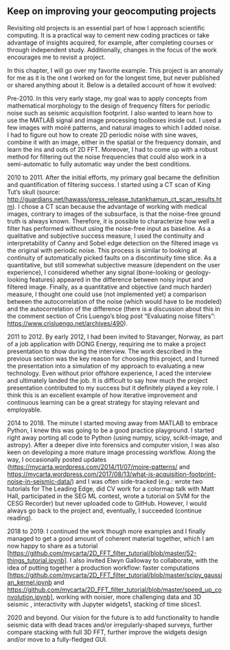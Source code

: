 ## Keep on improving your geocomputing projects
     
Revisiting old projects is an essential part of how I approach scientific computing. It is a practical way to cement new coding practices or take advantage of insights acquired, for example, after completing courses or through independent study. Additionally, changes in the focus of the work encourages me to revisit a project.

In this chapter, I will go over my favorite example. This project is an anomaly for me as it is the one I worked on for the longest time, but never published or shared anything about it. Below is a detailed account of how it evolved:

Pre-2010. In this very early stage, my goal was to apply concepts from mathematical morphology to the design of frequency filters for periodic noise such as seismic acquisition footprint. I also wanted to learn how to use the MATLAB signal and image processing toolboxes inside out. I used a few images with moiré patterns, and natural images to which I added noise. I had to figure out how to create 2D periodic noise with sine waves, combine it with an image, either in the spatial or the frequency domain, and learn the ins and outs of 2D FFT. Moreover, I had to come up with a robust method for filtering out the noise frequencies that could also work in a semi-automatic to fully automatic way under the best conditions.

2010 to 2011. After the initial efforts, my primary goal became the definition and quantification of filtering success. I started using a CT scan of King Tut’s skull (source: http://guardians.net/hawass/press_release_tutankhamun_ct_scan_results.htm). I chose a CT scan because the advantage of working with medical images, contrary to images of the subsurface, is that the noise-free ground truth is always known. Therefore, it is possible to characterize how well a filter has performed without using the noise-free input as baseline. As a qualitative and subjective success measure, I used the continuity and interpretability of Canny and Sobel edge detection on the filtered image vs the original with periodic noise. This process is similar to looking at continuity of automatically picked faults on a discontinuity time slice. As a quantitative, but still somewhat subjective measure (dependent on the user experience), I considered whether any signal (bone-looking or geology-looking features) appeared in the difference between noisy input and filtered image. Finally, as a quantitative and objective (and much harder) measure, I thought one could use (not implemented yet) a comparison between the autocorrelation of the noise (which would have to be modeled) and the autocorrelation of the difference (there is a discussion about this in the comment section of Cris Luengo’s blog post “Evaluating noise filters”: https://www.crisluengo.net/archives/490).

2011 to 2012. By early 2012, I had been invited to Stavanger, Norway, as part of a job application with DONG Energy, requiring me to make a project presentation to show during the interview. The work described in the previous section was the key reason for choosing this project, and I turned the presentation into a simulation of my approach to evaluating a new technology. Even without prior offshore experience, I aced the interview and ultimately landed the job. It is difficult to say how much the project presentation contributed to my success but it definitely played a key role. I think this is an excellent example of how iterative improvement and continuous learning can be a great strategy for staying relevant and employable.

2014 to 2018. The minute I started moving away from MATLAB to embrace Python, I knew this was going to be a good practice playground. I started right away porting all code to Python (using numpy, scipy, scikit-image, and astropy). After a deeper dive into forensics and computer vision, I was also keen on developing a more mature image processing workflow. Along the way, I occasionally posted updates (https://mycarta.wordpress.com/2014/11/07/moire-patterns/ and https://mycarta.wordpress.com/2017/08/13/what-is-acquisition-footprint-noise-in-seismic-data/) and I was often side-tracked (e.g.: wrote two tutorials for The Leading Edge, did CV work for a colormap talk with Matt Hall, participated in the SEG ML contest, wrote a tutorial on SVM for the CESG Recorder) but never uploaded code to GitHub. However, I would always go back to the project and, eventually, I succeeded (continue reading).

2018 to 2019. I continued the work though more examples and I finally managed to get a good amount of coherent material together, which I am now happy to share as a tutorial [https://github.com/mycarta/2D_FFT_filter_tutorial/blob/master/52-things_tutorial.ipynb]. I also invited Elwyn Galloway to collaborate, with the idea of putting together a production workflow: faster computations [https://github.com/mycarta/2D_FFT_filter_tutorial/blob/master/scipy_gaussian_kernel.ipynb and https://github.com/mycarta/2D_FFT_filter_tutorial/blob/master/speed_up_convolution.ipynb], working with noisier, more challenging data and 3D seismic , interactivity with Jupyter widgets1, stacking of time slices1.

2020 and beyond. Our vision for the future is to add functionality to handle seismic data with dead traces and/or irregularly-shaped surveys, further compare stacking with full 3D FFT, further improve the widgets design and/or move to a fully-fledged GUI.


